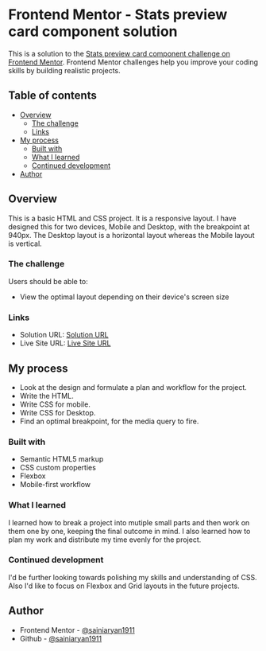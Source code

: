 # Frontend Mentor - Stats preview card component solution

This is a solution to the [Stats preview card component challenge on Frontend Mentor](https://www.frontendmentor.io/challenges/stats-preview-card-component-8JqbgoU62). Frontend Mentor challenges help you improve your coding skills by building realistic projects.

## Table of contents

- [Overview](#overview)
  - [The challenge](#the-challenge)
  - [Links](#links)
- [My process](#my-process)
  - [Built with](#built-with)
  - [What I learned](#what-i-learned)
  - [Continued development](#continued-development)
- [Author](#author)

## Overview

This is a basic HTML and CSS project. It is a responsive layout. I have designed this for two devices, Mobile and Desktop, with the breakpoint at 940px. The Desktop layout is a horizontal layout whereas the Mobile layout is vertical.

### The challenge

Users should be able to:

- View the optimal layout depending on their device's screen size

### Links

- Solution URL: [Solution URL](https://github.com/sainiaryan1911/3-Column-Preview-Card-Component)
- Live Site URL: [Live Site URL](https://sainiaryan1911.github.io/3-Column-Preview-Card-Component)

## My process

- Look at the design and formulate a plan and workflow for the project.
- Write the HTML.
- Write CSS for mobile.
- Write CSS for Desktop.
- Find an optimal breakpoint, for the media query to fire.

### Built with

- Semantic HTML5 markup
- CSS custom properties
- Flexbox
- Mobile-first workflow

### What I learned

I learned how to break a project into mutiple small parts and then work on them one by one, keeping the final outcome in mind. I also learned how to plan my work and distribute my time evenly for the project.

### Continued development

I'd be further looking towards polishing my skills and understanding of CSS. Also I'd like to focus on Flexbox and Grid layouts in the future projects.

## Author

- Frontend Mentor - [@sainiaryan1911](https://www.frontendmentor.io/profile/sainiaryan1911)
- Github - [@sainiaryan1911](https://github.com/sainiaryan1911)
